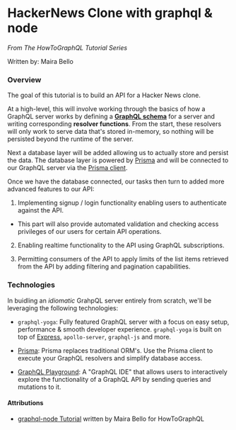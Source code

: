 # HackerNews Clone with graphql & node

_From The HowToGraphQL Tutorial Series_

Written by: Maira Bello

### Overview

The goal of this tutorial is to build an API for a Hacker News clone.

At a high-level, this will involve working through the basics of how a GraphQL server works by defining a [**GraphQL schema**](https://www.prisma.io/blog/graphql-server-basics-the-schema-ac5e2950214e) for a server and writing corresponding **resolver functions**. From the start, these resolvers will only work to serve data that's stored in-memory, so nothing will be persisted beyond the runtime of the server.

Next a database layer will be added allowing us to actually store and persist the data. The database layer is powered by [Prisma](https://www.prisma.io/) and will be connected to our GraphQL server via the [Prisma client](https://www.prisma.io/docs/prisma-client).

Once we have the database connected, our tasks then turn to added more advanced features to our API:

1. Implementing signup / login functionality enabling users to authenticate against the API.

- This part will also provide automated validation and checking access privileges of our users for certain API operations.

2. Enabling realtime functionality to the API using GraphQL subscriptions.

3. Permitting consumers of the API to apply limits of the list items retrieved from the API by adding filtering and pagination capabilities.

### Technologies

In buidling an _idiomatic_ GrahpQL server entirely from scratch, we'll be leveraging the following technologies:

- `graphql-yoga`: Fully featured GraphQL server with a focus on easy setup, performance & smooth developer experience. `graphql-yoga` is built on top of [Express](), `apollo-server`, `graphql-js` and more.

- [Prisma](https://www.prisma.io/): Prisma replaces traditional ORM's. Use the Prisma client to execute your GraphQL resolvers and simplify database access.

- [GraphQL Playground](https://github.com/prisma/graphql-playground): A "GraphQL IDE" that allows users to interactively explore the functionality of a GraphQL API by sending queries and mutations to it.

#### Attributions

- [graphql-node Tutorial](https://www.howtographql.com/graphql-js/0-introduction/) written by Maira Bello for HowToGraphQL
